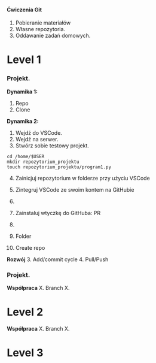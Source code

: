 #### Ćwiczenia Git


1. Pobieranie materiałów
2. Własne repozytoria.
3. Oddawanie zadań domowych.


# Level 1

### Projekt.

**Dynamika 1:**
1. Repo
2. Clone

**Dynamika 2:**
1. Wejdź do VSCode.
2. Wejdź na serwer.
3. Stwórz sobie testowy projekt.
```
cd /home/$USER
mkdir repozytorium_projektu
touch repozytorium_projektu/program1.py
```
4. Zainicjuj repozytorium w folderze przy użyciu VSCode
5. Zintegruj VSCode ze swoim kontem na GitHubie
6. 

5. Zainstaluj wtyczkę do GitHuba: PR
6. 


5. Folder
6. Create repo

**Rozwój**
3. Add/commit cycle
4. Pull/Push

### Projekt.


**Współpraca**
X. Branch
X.

# Level 2

**Współpraca**
X. Branch
X.

# Level 3
